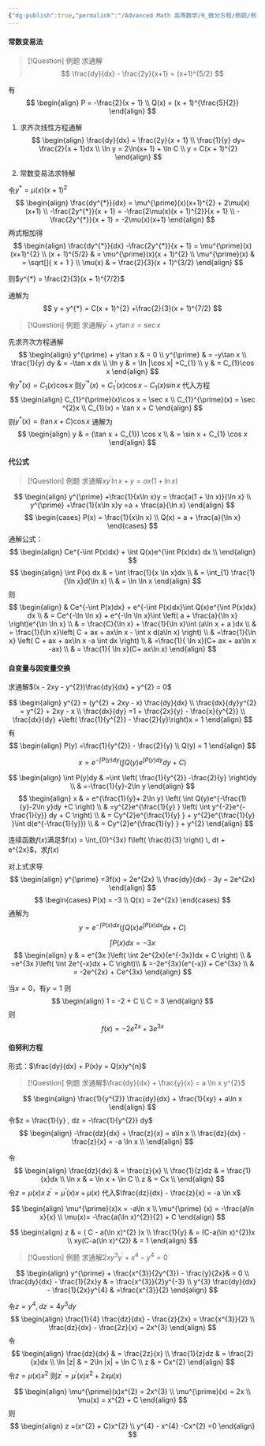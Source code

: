 ```yaml
---
{"dg-publish":true,"permalink":"/Advanced Math 高等数学/9_微分方程/例题/例题：一阶线性微分方程/","tags":["高数","微积分","例题"]}
---
```



#### 常数变易法

> [!Question] 例题
> 求通解
> $$
> \frac{dy}{dx} - \frac{2y}{x+1} = (x+1)^{5/2}
> $$

有
$$
\begin{align}
P = -\frac{2}{x + 1} \\
Q(x) = (x + 1)^{\frac{5}{2}}
\end{align}
$$

1. 求齐次线性方程通解
$$
\begin{align}
\frac{dy}{dx} = \frac{2y}{x + 1} \\
\frac{1}{y}  dy= \frac{2}{x + 1}dx \\
\ln y = 2\ln(x+ 1) + \ln C \\
y = C(x + 1)^{2}
\end{align}
$$

2. 常数变易法求特解

令$y^{*} = \mu(x)(x+1)^{2}$
$$
\begin{align}
\frac{dy^{*}}{dx} = \mu^{\prime}(x)(x+1)^{2} + 2\mu(x)(x+1) \\
-\frac{2y^{*}}{x + 1} = -\frac{2\mu(x)(x + 1)^{2}}{x + 1} \\
-\frac{2y^{*}}{x + 1} = -2\mu(x)(x+1)
\end{align}
$$
两式相加得
$$
\begin{align}
\frac{dy^{*}}{dx} -\frac{2y^{*}}{x + 1} =  \mu^{\prime}(x)(x+1)^{2} \\
(x + 1)^{5/2}  & = \mu^{\prime}(x)(x + 1)^{2}  \\
\mu^{\prime}(x)  & = \sqrt[]{ x + 1 } \\
\mu(x) & = \frac{2}{3}(x + 1)^{3/2} 
\end{align}
$$

则$y^{*} = \frac{2}{3}(x + 1)^{7/2}$

通解为
$$
y + y^{*} = C(x + 1)^{2} +\frac{2}{3}(x + 1)^{7/2} 
$$

> [!Question] 例题
> 求通解$y^{\prime} + y\tan x = \sec x$

先求齐次方程通解
$$
\begin{align}
y^{\prime} + y\tan x  & = 0  \\
y^{\prime}  & = -y\tan x \\
\frac{1}{y} dy & =  -\tan x dx \\
\ln y  & = \ln |\cos x|  +C_{1} \\
y  &  = C_{1}\cos x 
\end{align}
$$
令$y^{*}(x) = C_{1}(x)\cos x$
则$y^{\prime *}(x)= C_{1}^{\prime}(x)\cos x -C_{1}(x)\sin x$
代入方程
$$
\begin{align}
C_{1}^{\prime}(x)\cos x = \sec x \\
C_{1}^{\prime}(x) = \sec ^{2}x  \\
C_{1}(x) = \tan x + C
\end{align}
$$
则$y^{*}(x)=(\tan x +C)\cos x$
通解为
$$
\begin{align}
y  & = (\tan x + C_{1}) \cos x \\
 & = \sin x + C_{1} \cos x
\end{align}
$$

#### 代公式

> [!Question] 例题
> 求通解$xy^{\prime}\ln x + y = ax(1 + \ln x)$

$$
\begin{align}
y^{\prime} +\frac{1}{x\ln x}y = \frac{a(1  + \ln x)}{\ln x}  \\
y^{\prime} +\frac{1}{x\ln x}y =a + \frac{a}{\ln x}
\end{align}
$$
$$
\begin{cases}
P(x) = \frac{1}{x\ln x} \\
Q(x) = a + \frac{a}{\ln x}
\end{cases}
$$
通解公式：
$$
\begin{align}
Ce^{-\int P(x)dx} + \int Q(x)e^{\int P(x)dx} dx \\
\end{align}
$$
$$
\begin{align}
\int P(x) dx  &  = \int \frac{1}{x \ln x}dx \\
 & = \int_{1}  \frac{1}{\ln x}d(\ln x) \\
 & = \ln \ln x
\end{align}
$$
则
$$
\begin{align}
 & Ce^{-\int P(x)dx} + e^{-\int P(x)dx}\int Q(x)e^{\int P(x)dx} dx  \\
 & =  Ce^{-\ln \ln x} + e^{-\ln \ln x}\int \left( a + \frac{a}{\ln x} \right)e^{\ln \ln x} \\
 & = \frac{C}{\ln x} + \frac{1}{\ln x}\int (a\ln x + a )dx \\
 & = \frac{1}{\ln x}\left( C + ax + ax\ln x - \int x d(a\ln x) \right) \\
 & =\frac{1}{\ln x} \left( C + ax + ax\ln x -a \int dx \right) \\
 & =\frac{1}{ \ln x}(C+ ax + ax\ln x -ax) \\
 & = \frac{1}{ \ln x}(C+ ax\ln x)
\end{align}
$$

#### 自变量与因变量交换
求通解$(x - 2xy - y^{2})\frac{dy}{dx} + y^{2} = 0$

$$
\begin{align}
y^{2} = (y^{2} + 2xy - x) \frac{dy}{dx} \\
\frac{dx}{dy}y^{2} = y^{2} + 2xy - x \\
\frac{dx}{dy} =1 + \frac{2x}{y} - \frac{x}{y^{2}} \\
\frac{dx}{dy} +\left( \frac{1}{y^{2}}  - \frac{2}{y}\right)x = 1
\end{align}
$$
有
$$
\begin{align}
P(y) =\frac{1}{y^{2}} - \frac{2}{y} \\
Q(y) = 1
\end{align}
$$


$$
x = e^{-\int P(y) dy}\left( \int Q(y)e^{\int P(y)dy} dy + C \right)
$$

$$
\begin{align}
\int P(y)dy  & =\int \left( \frac{1}{y^{2}} -\frac{2}{y} \right)dy \\
 & =-\frac{1}{y}-2\ln y
\end{align}
$$
$$
\begin{align}
x   & = e^{\frac{1}{y}+ 2\ln y} \left( \int Q(y)e^{-\frac{1}{y}-2\ln y}dy  +C \right)  \\
 & =y^{2}e^{\frac{1}{y} } \left( \int y^{-2}e^{-\frac{1}{y}} dy + C \right) \\
 & = Cy^{2}e^{\frac{1}{y} } + y^{2}e^{\frac{1}{y} }\int  d(e^{-\frac{1}{y}}) \\
 & = Cy^{2}e^{\frac{1}{y} } + y^{2}
\end{align}
$$

连续函数$f(x)$满足$f(x) = \int_{0}^{3x} f\left( \frac{t}{3} \right) \, dt + e^{2x}$，求$f(x)$

对上式求导
$$
\begin{align}
y^{\prime} =3f(x) + 2e^{2x} \\
\frac{dy}{dx} - 3y = 2e^{2x}
\end{align}
$$
$$
\begin{cases}
P(x) = -3 \\
Q(x) = 2e^{2x}
\end{cases}
$$
通解为
$$
y  = e^{- \int P(x)dx}\left( \int Q(x)e^{\int P(x)dx}dx + C \right)
$$

$$
\int P(x)dx = -3x
$$
$$
\begin{align}
y  & = e^{3x }\left( \int 2e^{2x}(e^{-3x})dx + C \right) \\
 & =e^{3x }\left( \int 2e^{-x}dx + C  \right)\\
 & =-2e^{3x}(e^{-x}) + Ce^{3x} \\
 & = -2e^{2x} + Ce^{3x}
\end{align}
$$

当$x=0$，有$y = 1$
则
$$
\begin{align}
1 = -2 + C \\
C = 3
\end{align}
$$
则
$$
f(x) = -2e^{2x} + 3e^{3x}
$$

#### 伯努利方程

形式：$\frac{dy}{dx} + P(x)y = Q(x)y^{n}$


> [!Question] 例题
> 求通解$\frac{dy}{dx} + \frac{y}{x} = a \ln x y^{2}$

$$
\begin{align}
\frac{1}{y^{2}} \frac{dy}{dx} + \frac{1}{xy} + a\ln x
\end{align}
$$
令$z = \frac{1}{y} , dz = -\frac{1}{y^{2}} dy$ 
$$
\begin{align}
-\frac{dz}{dx} +  \frac{z}{x} =  a\ln x \\
\frac{dz}{dx}  - \frac{z}{x} = -a \ln x \\
\end{align}
$$

令
$$
\begin{align}
\frac{dz}{dx} & = \frac{z}{x} \\
\frac{1}{z}dz &  = \frac{1}{x}dx \\
\ln x & = \ln x  + \ln C \\
z &  = Cx \\
\end{align}
$$
令$z = \mu(x)x$
$z^{\prime} = \mu^{\prime}(x)x + \mu(x)$
代入$\frac{dz}{dx}  - \frac{z}{x} = -a \ln x$

$$
\begin{align}
\mu^{\prime}(x)x = -a\ln x \\
\mu^{\prime} (x) = -\frac{a\ln x}{x}  \\
\mu(x)= -\frac{a(\ln x)^{2}}{2} + C
\end{align}
$$

$$
\begin{align}
z  & = ( C - a(\ln x)^{2} )x \\
\frac{1}{y} & = (C-a(\ln x)^{2})x \\
xy(C-a(\ln x)^{2}) &  = 1
\end{align}
$$


> [!Question] 例题
> 求通解$2xy^{3}y^{\prime} + x^{4} - y^{4} = 0$

$$
\begin{align}
y^{\prime} + \frac{x^{3}}{2y^{3}} - \frac{y}{2x}& = 0  \\
\frac{dy}{dx} - \frac{1}{2x}y  & = \frac{x^{3}}{2}y^{-3} \\
y^{3} \frac{dy}{dx} - \frac{1}{2x}y^{4} & =\frac{x^{3}}{2}
\end{align}
$$

令$z = y^{4} , dz = 4y^{3}dy$
$$
\begin{align}
\frac{1}{4} \frac{dz}{dx} - \frac{z}{2x} = \frac{x^{3}}{2} \\
\frac{dz}{dx} - \frac{2z}{x} =  2x^{3}
\end{align}
$$
令
$$
\begin{align}
\frac{dz}{dx} & = \frac{2z}{x} \\
\frac{1}{z}dz & = \frac{2}{x}dx \\
\ln |z| & = 2\ln |x| + \ln C \\
z  & = Cx^{2}
\end{align}
$$
令$z = \mu(x)x^{2}$
则$z^{\prime} =\mu^{\prime}(x)x^{2} + 2x\mu(x)$

$$
\begin{align}
\mu^{\prime}(x)x^{2} = 2x^{3} \\
\mu^{\prime}(x) = 2x \\
\mu(x) = x^{2} + C
\end{align}
$$
则
$$
\begin{align}
z =(x^{2} + C)x^{2} \\
y^{4} - x^{4} -Cx^{2} =0
\end{align}
$$

